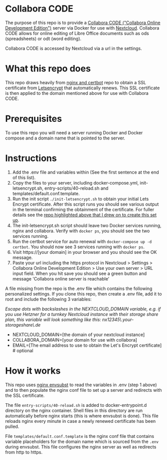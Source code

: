 # Collabora CODE

The purpose of this repo is to provide a [Collabora CODE ("Collabora Online Development Edition")](https://www.collaboraoffice.com/code/) server via Docker for use with [Nextcloud](https://nextcloud.com/). Collabora CODE allows for online editing of Libre Office documents such as ods (spreadsheets) or odt (word editing).

Collabora CODE is accessed by Nextcloud via a url in the settings.

# What this repo does

This repo draws heavily from [nginx and certbot](https://github.com/wmnnd/nginx-certbot) repo to obtain a SSL certificate from [Letsencrypt](https://letsencrypt.org/) that automatically renews. This SSL certificate is then applied to the domain mentioned above for use with Collabora CODE.

# Prerequisites

To use this repo you will need a server running Docker and Docker compose and a domain name that is pointed to the server.

# Instructions

1. Add the .env file and variables within (See the first sentence at the end of this list).
2. Copy the files to your server, including docker-compose.yml, init-letsencrypt.sh, entry-scripts/40-reload.sh and templates/default.conf.template.
3. Run the init script `./init-letsencrypt.sh` to obtain your initial Lets Encrypt certificate. After this script runs you should see various output in the terminal confirming the obtainment of the certificate. For fuller details see the [repo highlighted above that I drew on to create this set up](https://github.com/wmnnd/nginx-certbot).
4. The init-letsencrypt.sh script should leave two Docker services running, nginx and collabora. Verify with `docker ps`, you should see the two services running.
5. Run the certbot service for auto renewal with `docker-compose up -d certbot`. You should now see 3 services running with `docker ps`.
6. Visit https://[your domain] in your browser and you should see the OK message.
7. Paste your url including the https protocol in Nextcloud > Settings > Collabora Online Development Edition > Use your own server > URL input field. When you hit save you should see a green button and message 'Collabora online server is reachable'


A file missing from the repo is the .env file which contains the following personalized settings. If you clone this repo, then create a .env file, add it to root and include the following 3 variables:

_Escape dots with backslashes in the NEXTCLOUD_DOMAIN variable, e.g. if you use Hetzner for a turnkey Nextcloud instance with their storage share plan, this variable will look something like this: nx12345\\.your-storageshare\\.de_

 * NEXTCLOUD_DOMAIN=[the domain of your nextcloud instance]
 * COLLABORA_DOMAIN=[your domain for use with collabora]
 * EMAIL=[The email address to use to obtain the Let's Encrypt certificate] # optional

# How it works

This repo uses [nginx envsubst](https://github.com/docker-library/docs/tree/master/nginx#using-environment-variables-in-nginx-configuration-new-in-119) to read the variables in .env (step 1 above) and to then populate the nginx conf file to set up a server and redirects with the SSL certificate. 

The file `entry-scripts/40-reload.sh` is added to docker-entrypoint.d directory on the nginx container. Shell files in this directory are run automatically before nginx starts (this is where envsubst is done). This file reloads nginx every minute in case a newly renewed certificate has been pulled. 

File `templates/default.conf.template` is the nginx conf file that contains variable placeholders for the domain name which is sourced from the `.env` during envsubst. This file configures the nginx server as well as redirects from http to https.





